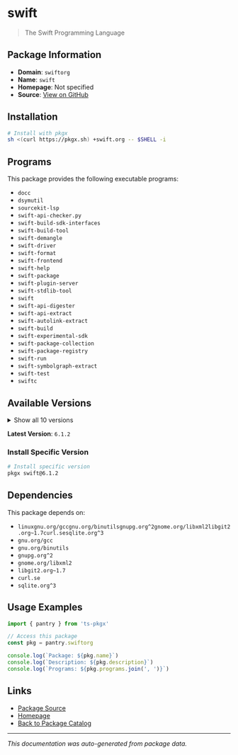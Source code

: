 # swift

> The Swift Programming Language

## Package Information

- **Domain**: `swiftorg`
- **Name**: `swift`
- **Homepage**: Not specified
- **Source**: [View on GitHub](https://github.com/pkgxdev/pantry/tree/main/projects/swift.org/package.yml)

## Installation

```bash
# Install with pkgx
sh <(curl https://pkgx.sh) +swift.org -- $SHELL -i
```

## Programs

This package provides the following executable programs:

- `docc`
- `dsymutil`
- `sourcekit-lsp`
- `swift-api-checker.py`
- `swift-build-sdk-interfaces`
- `swift-build-tool`
- `swift-demangle`
- `swift-driver`
- `swift-format`
- `swift-frontend`
- `swift-help`
- `swift-package`
- `swift-plugin-server`
- `swift-stdlib-tool`
- `swift`
- `swift-api-digester`
- `swift-api-extract`
- `swift-autolink-extract`
- `swift-build`
- `swift-experimental-sdk`
- `swift-package-collection`
- `swift-package-registry`
- `swift-run`
- `swift-symbolgraph-extract`
- `swift-test`
- `swiftc`

## Available Versions

<details>
<summary>Show all 10 versions</summary>

- `6.1.2`, `6.1.1`, `6.1.0`, `6.0.3`, `6.0.2`
- `6.0.1`, `6.0.0`, `5.10.1`, `5.10.0`, `5.9.2`

</details>

**Latest Version**: `6.1.2`

### Install Specific Version

```bash
# Install specific version
pkgx swift@6.1.2
```

## Dependencies

This package depends on:

- `linuxgnu.org/gccgnu.org/binutilsgnupg.org^2gnome.org/libxml2libgit2.org~1.7curl.sesqlite.org^3`
- `gnu.org/gcc`
- `gnu.org/binutils`
- `gnupg.org^2`
- `gnome.org/libxml2`
- `libgit2.org~1.7`
- `curl.se`
- `sqlite.org^3`

## Usage Examples

```typescript
import { pantry } from 'ts-pkgx'

// Access this package
const pkg = pantry.swiftorg

console.log(`Package: ${pkg.name}`)
console.log(`Description: ${pkg.description}`)
console.log(`Programs: ${pkg.programs.join(', ')}`)
```

## Links

- [Package Source](https://github.com/pkgxdev/pantry/tree/main/projects/swift.org/package.yml)
- [Homepage](#)
- [Back to Package Catalog](../package-catalog.md)

---

*This documentation was auto-generated from package data.*
